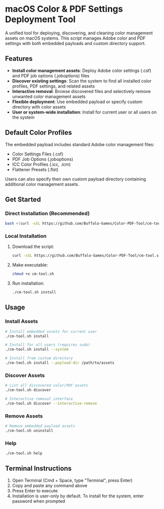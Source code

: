 # macOS Color & PDF Settings Deployment Tool

A unified tool for deploying, discovering, and cleaning color management assets on macOS systems. This script manages Adobe color and PDF settings with both embedded payloads and custom directory support.

## Features

- **Install color management assets**: Deploy Adobe color settings (.csf) and PDF job options (.joboptions) files
- **Discover existing settings**: Scan the system to find all installed color profiles, PDF settings, and related assets  
- **Interactive removal**: Browse discovered files and selectively remove unwanted color management assets
- **Flexible deployment**: Use embedded payload or specify custom directory with color assets
- **User or system-wide installation**: Install for current user or all users on the system

## Default Color Profiles

The embedded payload includes standard Adobe color management files:
- Color Settings Files (.csf)
- PDF Job Options (.joboptions) 
- ICC Color Profiles (.icc, .icm)
- Flattener Presets (.flst)

Users can also specify their own custom payload directory containing additional color management assets.

## Get Started

### Direct Installation (Recommended)
```bash
bash <(curl -sSL https://github.com/Buffalo-Games/Color-PDF-Tool/cm-tool.sh) install
```

### Local Installation
1. Download the script:
   ```bash
   curl -sSL https://github.com/Buffalo-Games/Color-PDF-Tool/cm-tool.sh -o cm-tool.sh
   ```

2. Make executable:
   ```bash
   chmod +x cm-tool.sh
   ```

3. Run installation:
   ```bash
   ./cm-tool.sh install
   ```

## Usage

### Install Assets
```bash
# Install embedded assets for current user
./cm-tool.sh install

# Install for all users (requires sudo)
./cm-tool.sh install --system

# Install from custom directory
./cm-tool.sh install --payload-dir /path/to/assets
```

### Discover Assets
```bash
# List all discovered color/PDF assets
./cm-tool.sh discover

# Interactive removal interface
./cm-tool.sh discover --interactive-remove
```

### Remove Assets
```bash
# Remove embedded payload assets
./cm-tool.sh uninstall
```

### Help
```bash
./cm-tool.sh help
```

## Terminal Instructions

1. Open Terminal (Cmd + Space, type "Terminal", press Enter)
2. Copy and paste any command above
3. Press Enter to execute
4. Installation is user-only by default. To install for the system, enter password when prompted
